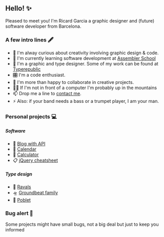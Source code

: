 ## Hello! ✨

<!--
**Ricard-Garcia/ricard-garcia** is a ✨ _special_ ✨ repository because its `README.md` (this file) appears on your GitHub profile.

Here are some ideas to get you started:
-->

Pleased to meet you! I'm Ricard Garcia a graphic designer and (future) software developer from Barcelona. 


### A few intro lines 🖋

- 🔭 I'm alway curious about creativity involving graphic design & code.
- 🌱 I'm currently learning software development at [Assembler School](https://www.assemblerschool.com/)
- 🔡 I'm a graphic and type designer. Some of my work can be found at [Typerepublic](https://typerepublic.com/)
- 🎛 I'm a code enthusiast.
- 🤝 I'm more than happy to collaborate in creative projects.
- 🚴‍♂️ If I'm not in front of a computer I'm probably up in the mountains
- 📫 Drop me a line to [contact me](mailto:imricardgarcia@gmail.com).
- ⚡ Also: if your band needs a bass or a trumpet player, I am your man.


### Personal projects 💻

##### Software

- 📖 [Blog with API](https://ricard-garcia.github.io/projects/blog-with-api/)
- 📆 [Calendar](https://ricard-garcia.github.io/projects/calendar/)
- 🧮 [Calculator](https://ricard-garcia.github.io/projects/calculator/)
- 📋 [jQuery cheatsheet](https://ricard-garcia.github.io/projects/jquery-cheat-sheet/)


##### Type design

- 🎺 [Ravals](https://typerepublic.com/fonts/ravals/)
- 🛸 [Groundbeat family](https://typerepublic.com/fonts/groundbeat-1/)
- 🍷 [Poblet](https://typerepublic.com/fonts/poblet/)


### Bug alert 🚨

Some projects might have small bugs, not a big deal but just to keep you informed
